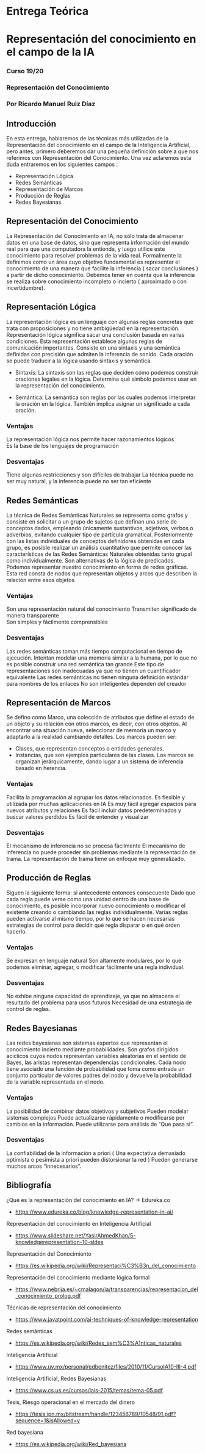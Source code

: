 # Entrega Teórica
# Representación del conocimiento en el campo de la IA
### Curso 19/20
### Representación del Conocimiento
### Por Ricardo Manuel Ruiz Díaz

## Introducción
En esta entrega, hablaremos de las técnicas más utilizadas de la Representación del conocimiento en el campo de la Inteligencia Artificial, pero antes, primero deberemos dar una pequeña definición sobre a que nos referimos con Representación del Conocimiento. Una vez aclaremos esta duda entraremos en los siguientes campos :
-	Representación Lógica
-	Redes Semánticas
-	Representación de Marcos
-	Producción de Reglas
-	Redes Bayesianas.

## Representación del Conocimiento
La Representación del Conocimiento en IA, no sólo trata de almacenar datos en una base de datos, sino que representa información del mundo real para que una computadora la entienda, y luego utilice este conocimiento para resolver problemas de la vida real.
Formalmente la definimos como un área cuyo objetivo fundamental es representar el conocimiento de una manera que facilite la inferencia ( sacar conclusiones ) a partir de dicho conocimiento.
Debemos tener en cuenta que la inferencia se realiza sobre conocimiento incompleto o incierto ( aproximado o con incertidumbre).

## Representación Lógica
La representación lógica es un lenguaje con algunas reglas concretas que trata con proposiciones y no tiene ambigüedad en la representación. Representación lógica significa sacar una conclusión basada en varias condiciones. Esta representación establece algunas reglas de comunicación importantes. Consiste en una sintaxis y una semántica definidas con precisión que admiten la inferencia de sonido. Cada oración se puede traducir a la lógica usando sintaxis y semántica.
-	Sintaxis:
        La sintaxis son las reglas que deciden cómo podemos construir oraciones legales en la lógica.
        Determina qué símbolo podemos usar en la representación del conocimiento.

-	Semántica:
        La semántica son reglas por las cuales podemos interpretar la oración en la lógica.
        También implica asignar un significado a cada oración.

### Ventajas
La representación lógica nos permite hacer razonamientos lógicos	
Es la base de los lenguajes de programación	

### Desventajas
Tiene algunas restricciones y son difíciles de trabajar
La técnica puede no ser muy natural, y la inferencia puede no ser tan eficiente

## Redes Semánticas
La técnica de Redes Semánticas Naturales se representa como grafos y consiste en solicitar a un grupo de sujetos que definan una serie de conceptos dados, empleando únicamente sustantivos, adjetivos, verbos o adverbios, evitando cualquier tipo de partícula gramatical. Posteriormente con las listas individuales de conceptos definidores obtenidas en cada grupo, es posible realizar un análisis cuantitativo que permite conocer las características de las Redes Semánticas Naturales obtenidas tanto grupal como individualmente. 
Son alternativas de la lógica de predicados. Podemos representar nuestro conocimiento en forma de redes gráficas. Esta red consta de nodos que representan objetos y arcos que describen la relación entre esos objetos 

### Ventajas
Son una representación natural del conocimiento	
Transmiten significado de manera transparente	
Son simples y fácilmente comprensibles	

### Desventajas
Las redes semánticas toman más tiempo computacional en tiempo de ejecución.
Intentan modelar una memoria similar a la humana, por lo que no es posible construir una red semántica tan grande
Este tipo de representaciones son inadecuadas ya que no tienen un cuantificador equivalente
Las redes semánticas no tienen ninguna definición estándar para nombres de los enlaces
No son inteligentes dependen del creador

## Representación de Marcos
Se defino como Marco, una colección de atributos que define el estado de un objeto y su relación con otros marcos, es decir, con otros objetos.
Al encontrar una situación nueva, seleccionar de memoria un marco y adaptarlo a la realidad cambiando detalles.
Los marcos pueden ser:
-	Clases, que representan conceptos o entidades generales.
-	Instancias, que son ejemplos particulares de las clases.
Los marcos se organizan jerárquicamente, dando lugar a un sistema de inferencia basado en herencia.

### Ventajas
Facilita la programación al agrupar los datos relacionados.
Es flexible y utilizada por muchas aplicaciones en IA
Es muy fácil agregar espacios para nuevos atributos y relaciones
Es fácil incluir datos predeterminados y buscar valores perdidos
Es fácil de entender y visualizar

### Desventajas
El mecanismo de inferencia no se procesa fácilmente
El mecanismo de inferencia no puede proceder sin problemas mediante la representación de trama.
La representación de trama tiene un enfoque muy generalizado.

## Producción de Reglas
Siguen la siguiente forma:
si antecedente entonces consecuente
Dado que cada regla puede verse como una unidad dentro de una base de conocimiento, es posible incorporar nuevo conocimiento o modificar el existente creando o cambiando las reglas individualmente.
Varias reglas pueden activarse al mismo tiempo, por lo que se hacen necesarias estrategias de control para decidir qué regla disparar o en qué orden hacerlo.

### Ventajas
Se expresan en lenguaje natural
Son altamente modulares, por lo que podemos eliminar, agregar, o modificar fácilmente una regla individual.

### Desventajas
No exhibe ninguna capacidad de aprendizaje, ya que no almacena el resultado del problema para usos futuros
Necesidad de una estrategia de control de reglas.

## Redes Bayesianas
Las redes bayesianas son sistemas expertos que representan el conocimiento incierto mediante probabilidades.
Son grafos dirigidos acíclicos cuyos nodos representan variables aleatorias en el sentido de Bayes, las aristas representan dependencias condicionales.
Cada nodo tiene asociado una función de probabilidad que toma como entrada un conjunto particular de valores padres del nodo y devuelve la probabilidad de la variable representada en el nodo.

### Ventajas
La posibilidad de combinar datos objetivos y subjetivos
Pueden modelar sistemas complejos
Puede actualizarse rápidamente o modificarse por cambios en la información.
Puede utilizarse para análisis de “Que pasa si”.

### Desventajas
La confiabilidad de la información a priori ( Una expectativa demasiado optimista o pesimista a priori pueden distorsionar la red )
Pueden generarse muchos arcos “innecesarios”.

## Bibliografía
¿Qué es la representación del conocimiento en IA? -> Edureka.co
-   https://www.edureka.co/blog/knowledge-representation-in-ai/

Representación del conocimiento en Inteligencia Artificial 
-   https://www.slideshare.net/YasirAhmedKhan/5-knowledgerepresentation-10-sldes

Representación del Conocimiento
-   https://es.wikipedia.org/wiki/Representaci%C3%B3n_del_conocimiento

Representación del conocimiento mediante lógica formal 
-   https://www.nebrija.es/~cmalagon/ia/transparencias/representacion_del_conocimiento_prolog.pdf 

Técnicas de representación del conocimiento
-   https://www.javatpoint.com/ai-techniques-of-knowledge-representation

Redes semánticas
-   https://es.wikipedia.org/wiki/Redes_sem%C3%A1nticas_naturales

Inteligencia Artificial
-   https://www.uv.mx/personal/edbenitez/files/2010/11/CursoIA10-III-4.pdf

Inteligencia Artificial, Redes Bayesianas
-   https://www.cs.us.es/cursos/iais-2015/temas/tema-05.pdf 

Tesis, Riesgo operacional en el mercado del dinero
-   https://tesis.ipn.mx/bitstream/handle/123456789/10548/91.pdf?sequence=1&isAllowed=y

Red bayesiana
-   https://es.wikipedia.org/wiki/Red_bayesiana

